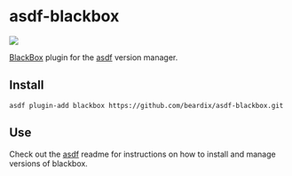 # asdf-blackbox

![](https://github.com/beardix/asdf-blackbox/workflows/ci/badge.svg)

[BlackBox](https://github.com/StackExchange/blackbox) plugin for the [asdf](https://github.com/asdf-vm/asdf) version manager.

## Install

```
asdf plugin-add blackbox https://github.com/beardix/asdf-blackbox.git
```

## Use

Check out the [asdf](https://github.com/asdf-vm/asdf) readme for instructions on how to install and manage versions of blackbox.
